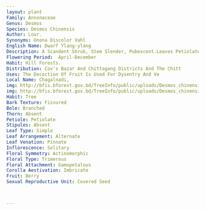 ```yaml
---
layout: plant
Family: Annonaceae
Genus: Desmos
Species: Desmos Chinensis
Author: Lour.
Synonyms: Unona Discolor Vahl
English Name: Dwarf Ylang-ylang
Description: A Scandent Shrub, Stem Slender, Pubescent.Leaves Petiolate, Petiole3-5 Mm Long, Lamina 6-14 Ã— 3.0-6.5 Cm, Elliptic, Cordate Or Truncate, Abruptly Acuminate, Glabrous Above, Pale And Pubescent Beneath. Flowers 4.5-5.0 Cm Long, Leaf-opposed Or Internodal, Greenish-yellow, Solitary, Very Fragrant.Pedicel 1-4 Cm Long With A Small Linear Bracteole Below The Middle, Slender In Flowers, Thickening In Fruits.Sepals 4-12 Mm Long, Ovate-lanceolate, Acuminate. Petals 4-8 Cm Long, Narrowly Lanceolate, Coriaceous. Fruitlets 2-3 Cm Long, Numerous, Up To 6-jointed, Long Stipitate, On Stalks 3-5 Mm Long, 2-5 Seeded. 
Flowering Period:  April-December
Habit: Hill Forests.
Distribution: Cox's Bazar And Chittagong Districts And The Chitt
Uses: The Decoction Of Fruit Is Used For Dysentry And Ve
Local Name: Chagalnadi, 
img: http://bfis.bforest.gov.bd/TreeInfo/public/uploads/Desmos_chinensis1.jpg
img: http://bfis.bforest.gov.bd/TreeInfo/public/uploads/Desmos_chinensis2.jpg
Habit: Tree
Bark Texture: Fissured
Bole: Branched
Thorn: Absent
Petiole: Petiolate
Stipules: Absent
Leaf Type: Simple
Leaf Arrangement: Alternate
Leaf Venation: Pinnate
Inflorescence: Solitary
Floral Symmetry: Actinomorphic
Floral Type: Trimerous
Floral Attachment: Gamopetalous
Corolla Aestivation: Imbricate
Fruit: Berry
Sexual Reproductive Unit: Covered Seed



---
```


